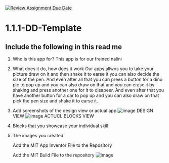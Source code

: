[![Review Assignment Due Date](https://classroom.github.com/assets/deadline-readme-button-22041afd0340ce965d47ae6ef1cefeee28c7c493a6346c4f15d667ab976d596c.svg)](https://classroom.github.com/a/bZsi-UTd)
# 1.1.1-DD-Template

## Include the following in this read me

1. Who is this app for?
   This app is for our freined nalini
1. What does it do, how does it work
   Our apps allwos you to take your picture draw on it and then shake it to earse it you can also decide the size of the pen. And even after all that you can prees a button for a dino pic to pop up and you can also draw on that and you can erase it by shaking and press another one for it to disapeer. And even after that you have another button for a car to pop up and you can also draw on that pick the pen size and shake it to earse it. 
1. Add screenshots of the design view or actual app
   ![image](https://github.com/user-attachments/assets/7294668b-fd6a-4d70-be0e-9f0c402a7ac4)
DESIGN VIEW
![image](https://github.com/user-attachments/assets/eb3d75fc-cfce-4901-8d92-058039ffbd9a)
ACTUCL BLOCKS VIEW
1. Blocks that you showcase your individual skill
1. The images you created

   Add the MIT App Inventor File to the Repository

   Add the MIT Build File to the repository
   ![image](https://github.com/user-attachments/assets/be45fa0f-57c2-408c-97dc-2e61eebf5987)
